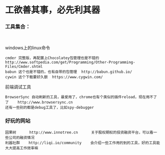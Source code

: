 # 工欲善其事，必先利其器



### 工具集合：
<br>

windows上的linux命令
        
    cmder 完整版，再配置上Chocolatey包管理也是不错的    http://www.softpedia.com/get/Programming/Other-Programming-Files/Cmder.shtml
    babun 这个也是不错的，也有自带的包管理  http://babun.github.io/
    cywin 这个下载要好久额  https://www.cygwin.com/
    
    
前端调试工具

    BrowserSync 自动刷新的工具，最爱用了，chrome也有个类似的插件reload，现在用不了了    http://www.browsersync.cn
    还有一些别的都是debug工具了，比如spy-debugger




### 好玩的网站

    因果树      http://www.innotree.cn      关于股权期权的投资融资平台，可以看一些公司的融资情况
    利器社群    http://liqi.io/community    会介绍一些工作用的到的工具，好的工具能大大提高工作效率嘛

